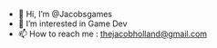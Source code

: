 - 👋 Hi, I’m @Jacobsgames
- 👀 I’m interested in Game Dev
- 📫 How to reach me : thejacobholland@gmail.com

